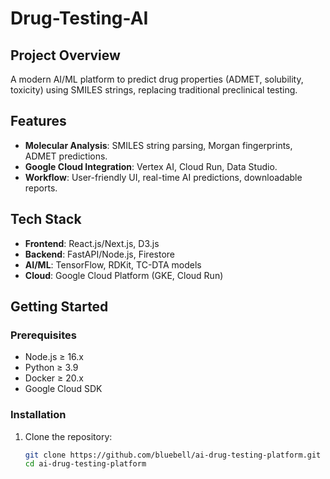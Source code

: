 # Drug-Testing-AI
 
## Project Overview  
A modern AI/ML platform to predict drug properties (ADMET, solubility, toxicity) using SMILES strings, replacing traditional preclinical testing.  

## Features  
- **Molecular Analysis**: SMILES string parsing, Morgan fingerprints, ADMET predictions.  
- **Google Cloud Integration**: Vertex AI, Cloud Run, Data Studio.  
- **Workflow**: User-friendly UI, real-time AI predictions, downloadable reports.  

## Tech Stack  
- **Frontend**: React.js/Next.js, D3.js  
- **Backend**: FastAPI/Node.js, Firestore  
- **AI/ML**: TensorFlow, RDKit, TC-DTA models  
- **Cloud**: Google Cloud Platform (GKE, Cloud Run)  

## Getting Started  

### Prerequisites  
- Node.js ≥ 16.x  
- Python ≥ 3.9  
- Docker ≥ 20.x  
- Google Cloud SDK  

### Installation  
1. Clone the repository:  
   ```bash
   git clone https://github.com/bluebell/ai-drug-testing-platform.git
   cd ai-drug-testing-platform
